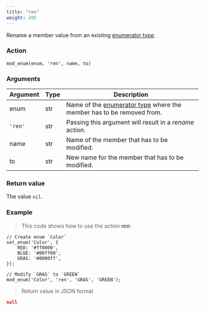 ```yaml
---
title: "ren"
weight: 205
---
```


Rename a member value from an existing [enumerator type](../../../data-types/enum).


### Action

`mod_enum(enum, 'ren', name, to)`

### Arguments

Argument | Type | Description
-------- | ---- | -----------
enum | str | Name of the [enumerator type](../../../data-types/enum) where the member has to be removed from.
`'ren'` | str | Passing this argument will result in a *rename* action.
name | str | Name of the member that has to be modified.
to | str | New name for the member that has to be modified.

### Return value

The value `nil`.

### Example

> This code shows how to use the action ***ren***:

```thingsdb,json_response
// Create enum `Color`
set_enum('Color', {
    RED: '#ff0000',
    BLUE: '#00ff00',
    GRAS: '#0000ff',
});

// Modify `GRAS` to `GREEN`
mod_enum('Color', 'ren', 'GRAS', 'GREEN');
```

> Return value in JSON format

```json
null
```
